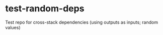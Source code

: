 # test-random-deps

Test repo for cross-stack dependencies (using outputs as inputs; random values)
